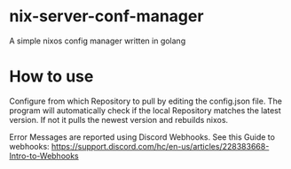 # nix-server-conf-manager
A simple nixos config manager written in golang

# How to use
Configure from which Repository to pull by editing the config.json file.
The program will automatically check if the local Repository matches the latest version. If not it pulls the newest version and rebuilds nixos.

Error Messages are reported using Discord Webhooks. See this Guide to webhooks: https://support.discord.com/hc/en-us/articles/228383668-Intro-to-Webhooks 